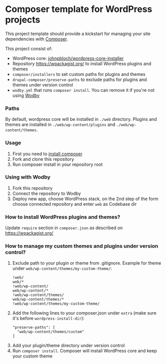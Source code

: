 # Composer template for WordPress projects

This project template should provide a kickstart for managing your site dependencies with [Composer](https://getcomposer.org/).

This project consist of:

* WordPress core: [johnpbloch/wordpress-core-installer](https://github.com/johnpbloch/wordpress-core-installer)
* Repository https://wpackagist.org/ to install WordPress plugins and themes
* `composer/installers` to set custom paths for plugins and themes
* `drupal-composer/preserve-paths` to exclude paths for plugins and themes under version control 
* `wodby.yml` that runs `composer install`. You can remove it if you're not using [Wodby](https://wodby.com)

### Paths

By default, wordpress core will be installed in `./web` directory. Plugins and themes are installed in `./web/wp-content/plugins` and `./web/wp-content/themes`.

### Usage

1. First you need to [install composer](https://getcomposer.org/doc/00-intro.md#installation-linux-unix-osx)
2. Fork and clone this repository
3. Run composer install in your repository root

### Using with Wodby

1. Fork this repository
2. Connect the repository to Wodby
3. Deploy new app, choose WordPress stack, on the 2nd step of the form choose connected repository and enter `web` as Codebase dir 

### How to install WordPress plugins and themes?

Update `require` section in `composer.json` as described on https://wpackagist.org/ 

### How to manage my custom themes and plugins under version control?

1. Exclude path to your plugin or theme from .gitignore. Example for theme under `web/wp-content/themes/my-custom-theme/`:
    ```
    !web/
    web/*
    !web/wp-content/
    web/wp-content/*
    !web/wp-content/themes/
    web/wp-content/themes/*
    !web/wp-content/themes/my-custom-theme/
    ``` 
2. Add the following lines to your composer.json under `extra` (make sure it's before `wordpress-install-dir`): 
    ```
    "preserve-paths": [
      "web/wp-content/themes/custom"
    ]
    ```
3. Add your plugin/theme directory under version control
4. Run `composer install`. Composer will install WordPress core and keep your custom theme
